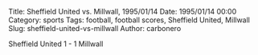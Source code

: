Title: Sheffield United vs. Millwall, 1995/01/14
Date: 1995/01/14 00:00
Category: sports
Tags: football, football scores, Sheffield United, Millwall
Slug: sheffield-united-vs-millwall
Author: carbonero


Sheffield United 1 - 1 Millwall
